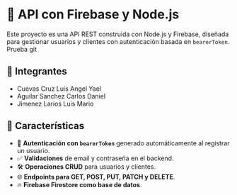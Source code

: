 # 🚀 API con Firebase y Node.js

Este proyecto es una API REST construida con Node.js y Firebase, diseñada para gestionar usuarios y clientes con autenticación basada en `bearerToken`.  Prueba git

## 📌 Integrantes
- Cuevas Cruz Luis Angel Yael
- Aguilar Sanchez Carlos Daniel
- Jimenez Larios Luis Mario

## 📌 Características

- 🔐 **Autenticación con `bearerToken`** generado automáticamente al registrar un usuario.  
- ✅ **Validaciones** de email y contraseña en el backend.  
- 🛠 **Operaciones CRUD** para usuarios y clientes.  
- 🌐 **Endpoints para GET, POST, PUT, PATCH y DELETE**.  
- 🔥 **Firebase Firestore como base de datos**.  
